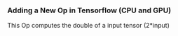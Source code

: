### Adding a New Op in Tensorflow (CPU and GPU)
This Op computes the double of a input tensor (2*input)
